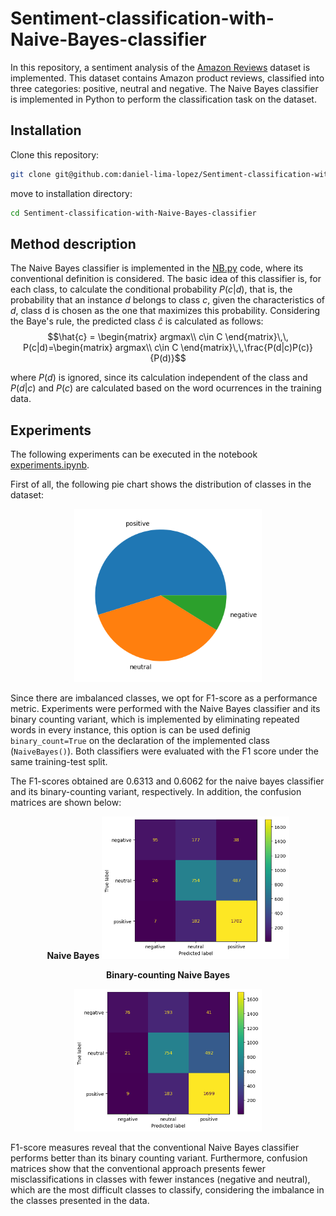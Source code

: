 # Sentiment-classification-with-Naive-Bayes-classifier
In this repository, a sentiment analysis of the [Amazon Reviews](https://www.kaggle.com/datasets/danielihenacho/amazon-reviews-dataset) dataset is implemented. This dataset contains Amazon product reviews, classified into three categories: positive, neutral and negative. The Naive Bayes classifier is implemented in Python to perform the classification task on the dataset.

## Installation
Clone this repository:
```bash
git clone git@github.com:daniel-lima-lopez/Sentiment-classification-with-Naive-Bayes-classifier.git
```

move to installation directory:
```bash
cd Sentiment-classification-with-Naive-Bayes-classifier
```

## Method description
The Naive Bayes classifier is implemented in the [NB.py](NB.py) code, where its conventional definition is considered. The basic idea of ​​this classifier is, for each class, to calculate the conditional probability $P(c|d)$, that is, the probability that an instance $d$ belongs to class $c$, given the characteristics of $d$, class d is chosen as the one that maximizes this probability. Considering the Baye's rule, the predicted class $\hat{c}$ is calculated as follows:
$$\hat{c} = \begin{matrix}
argmax\\
c\in C
\end{matrix}\,\, P(c|d)=\begin{matrix}
argmax\\
c\in C
\end{matrix}\,\,\frac{P(d|c)P(c)}{P(d)}$$


where $P(d)$ is ignored, since its calculation independent of the class and $P(d|c)$ and $P(c)$ are calculated based on the word ocurrences in the training data.

## Experiments
The following experiments can be executed in the notebook [experiments.ipynb](experiments.ipynb).

First of all, the following pie chart shows the distribution of classes in the dataset:
<center><img src="imgs/classes.png" alt="drawing" width="300"/> </center>

Since there are imbalanced classes, we opt for F1-score as a performance metric. Experiments were performed with the Naive Bayes classifier and its binary counting variant, which is implemented by eliminating repeated words in every instance, this option is can be used definig `binary_count=True` on the declaration of the implemented class (`NaiveBayes()`). Both classifiers were evaluated with the F1 score under the same training-test split.

The F1-scores obtained are 0.6313 and 0.6062 for the naive bayes classifier and its binary-counting variant, respectively. In addition, the confusion matrices are shown below:


<center>
<strong>Naive Bayes </strong>

<img src="imgs/cm1.png" alt="drawing" width="300"/>


<strong>Binary-counting Naive Bayes </strong>

<img src="imgs/cm2.png" alt="drawing" width="300"/>

</center>

F1-score measures reveal that the conventional Naive Bayes classifier performs better than its binary counting variant. Furthermore, confusion matrices show that the conventional approach presents fewer misclassifications in classes with fewer instances (negative and neutral), which are the most difficult classes to classify, considering the imbalance in the classes presented in the data.